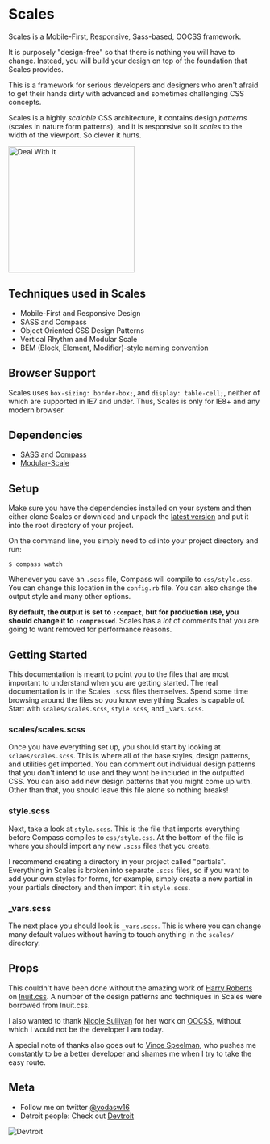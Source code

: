 # Scales

Scales is a Mobile-First, Responsive, Sass-based, OOCSS framework.

It is purposely "design-free" so that there is nothing you will have to change. Instead, you will build your design on top of the foundation that Scales provides.

This is a framework for serious developers and designers who aren't afraid to get their hands dirty with advanced and sometimes challenging CSS concepts.

Scales is a highly _scalable_ CSS architecture, it contains design _patterns_ (scales in nature form patterns), and it is responsive so it _scales_ to the width of the viewport. So clever it hurts.

<img src="http://i1.kym-cdn.com/photos/images/original/000/243/561/afc.gif" alt="Deal With It" width="250">

## Techniques used in Scales
* Mobile-First and Responsive Design
* SASS and Compass
* Object Oriented CSS Design Patterns
* Vertical Rhythm and Modular Scale
* BEM (Block, Element, Modifier)-style naming convention

## Browser Support
Scales uses `box-sizing: border-box;`, and `display: table-cell;`, neither of which are supported in IE7 and under. Thus, Scales is only for IE8+ and any modern browser.

## Dependencies
* [SASS](http://sass-lang.com/) and [Compass](http://compass-style.org/install/)
* [Modular-Scale](https://github.com/scottkellum/modular-scale)

## Setup
Make sure you have the dependencies installed on your system and then either clone Scales or download and unpack the [latest version](https://github.com/yodasw16/scales/archive/master.zip) and put it into the root directory of your project.

On the command line, you simply need to `cd` into your project directory and run:
```
$ compass watch
```

Whenever you save an `.scss` file, Compass will compile to `css/style.css`. You can change this location in the `config.rb` file. You can also change the output style and many other options.

**By default, the output is set to `:compact`, but for production use, you should change it to `:compressed`**. Scales has a _lot_ of comments that you are going to want removed for performance reasons.

## Getting Started

This documentation is meant to point you to the files that are most important to understand when you are getting started. The real documentation is in the Scales `.scss` files themselves. Spend some time browsing around the files so you know everything Scales is capable of. Start with `scales/scales.scss`, `style.scss`, and `_vars.scss`.

### scales/scales.scss
Once you have everything set up, you should start by looking at `sclaes/scales.scss`. This is where all of the base styles, design patterns, and utilities get imported. You can comment out individual design patterns that you don't intend to use and they wont be included in the outputted CSS. You can also add new design patterns that you might come up with. Other than that, you should leave this file alone so nothing breaks!

### style.scss
Next, take a look at `style.scss`. This is the file that imports everything before Compass compiles to `css/style.css`. At the bottom of the file is where you should import any new `.scss` files that you create.

I recommend creating a directory in your project called "partials". Everything in Scales is broken into separate `.scss` files, so if you want to add your own styles for forms, for example, simply create a new partial in your partials directory and then import it in `style.scss`.

### _vars.scss
The next place you should look is `_vars.scss`. This is where you can change many default values without having to touch anything in the `scales/` directory.

## Props
This couldn't have been done without the amazing work of [Harry Roberts](http://csswizardry.com/) on [Inuit.css](https://github.com/csswizardry/inuit.css). A number of the design patterns and techniques in Scales were borrowed from Inuit.css.

I also wanted to thank [Nicole Sullivan](http://stubbornella.com) for her work on [OOCSS](https://github.com/stubbornella/oocss), without which I would not be the developer I am today.

A special note of thanks also goes out to [Vince Speelman](https://github.com/VinSpee), who pushes me constantly to be a better developer and shames me when I try to take the easy route.

## Meta
* Follow me on twitter [@yodasw16](http://twitter.com/yodasw16)
* Detroit people: Check out [Devtroit](http://devtroit.com/)

![Devtroit](http://devtroit.com/img/badges/badge-medium.png)